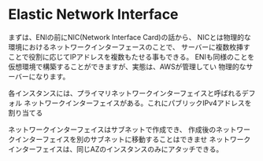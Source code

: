 # Elastic Network Interface

まずは、ENIの前にNIC(Network Interface Card)の話から、
NICとは物理的な環境におけるネットワークインターフェースのことで、
サーバーに複数枚挿すことで役割に応じてIPアドレスを複数もたせる事もできる。
ENIも同様のことを仮想環境で構築することができますが、実態は、AWSが管理してい
物理的なサーバーになります。

各インスタンスには、プライマリネットワークインターフェイスと呼ばれるデフォル
ネットワークインターフェイスがある。これにパブリックIPv4アドレスを割り当てる

ネットワークインターフェイスはサブネットで作成でき、
作成後のネットワークインターフェイスを別のサブネットに移動することはできませ
ネットワークインターフェイスは、同じAZのインスタンスのみにアタッチできる。



